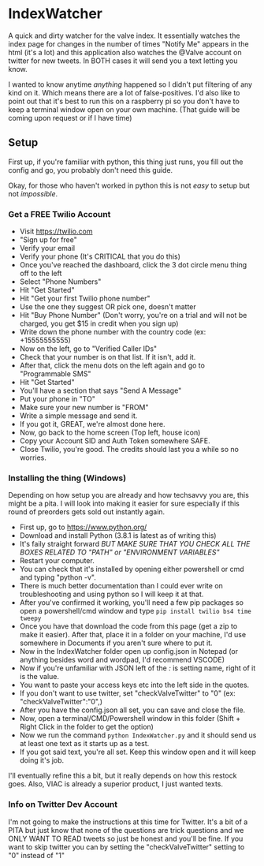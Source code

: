 # IndexWatcher
A quick and dirty watcher for the valve index. It essentially watches the index page for changes in the number of times "Notify Me" appears in the html (it's a lot) and this application also watches the @Valve account on twitter for new tweets. In BOTH cases it will send you a text letting you know.

I wanted to know anytime _anything_ happened so I didn't put filtering of any kind on it. Which means there are a lot of false-positives. I'd also like to point out that it's best to run this on a raspberry pi so you don't have to keep a terminal window open on your own machine. (That guide will be coming upon request or if I have time)

## Setup 
First up, if you're familiar with python, this thing just runs, you fill out the config and go, you probably don't need this guide.

Okay, for those who haven't worked in python this is not _easy_ to setup but not *impossible*.

### Get a FREE Twilio Account
- Visit https://twilio.com
- "Sign up for free"
- Verify your email
- Verify your phone (It's CRITICAL that you do this)
- Once you've reached the dashboard, click the 3 dot circle menu thing off to the left
- Select "Phone Numbers" 
- Hit "Get Started" 
- Hit "Get your first Twilio phone number"
- Use the one they suggest OR pick one, doesn't matter
- Hit "Buy Phone Number" (Don't worry, you're on a trial and will not be charged, you get $15 in credit when you sign up)
- Write down the phone number with the country code (ex: +15555555555)
- Now on the left, go to "Verified Caller IDs" 
- Check that your number is on that list. If it isn't, add it.
- After that, click the menu dots on the left again and go to "Programmable SMS"
- Hit "Get Started" 
- You'll have a section that says "Send A Message" 
- Put your phone in "TO"
- Make sure your new number is "FROM" 
- Write a simple message and send it.
- If you got it, GREAT, we're almost done here.
- Now, go back to the home screen (Top left, house icon)
- Copy your Account SID and Auth Token somewhere SAFE. 
- Close Twilio, you're good. The credits should last you a while so no worries.


### Installing the thing (Windows)
Depending on how setup you are already and how techsavvy you are, this might be a pita. I will look into making it easier for sure especially if this round of preorders gets sold out instantly again. 

- First up, go to https://www.python.org/
- Download and install Python (3.8.1 is latest as of writing this)
- It's faily straight forward *BUT MAKE SURE THAT YOU CHECK ALL THE BOXES RELATED TO "PATH" or "ENVIRONMENT VARIABLES"*
- Restart your computer.
- You can check that it's installed by opening either powershell or cmd and typing "python -v". 
- There is much better documentation than I could ever write on troubleshooting and using python so I will keep it at that.
- After you've confirmed it working, you'll need a few pip packages so open a powershell/cmd window and type `pip install twilio bs4 time tweepy`
- Once you have that download the code from this page (get a zip to make it easier). After that, place it in a folder on your machine, I'd use somewhere in Documents if you aren't sure where to put it. 
- Now in the IndexWatcher folder open up config.json in Notepad (or anything besides word and wordpad, I'd recommend VSCODE)
- Now if you're unfamiliar with JSON left of the _:_ is setting name, right of it is the value. 
- You want to paste your access keys etc into the left side in the quotes. 
- If you don't want to use twitter, set "checkValveTwitter" to "0" (ex: "checkValveTwitter":"0",)
- After you have the config.json all set, you can save and close the file.
- Now, open a terminal/CMD/Powershell window in this folder (Shift + Right Click in the folder to get the option)
- Now we run the command `python IndexWatcher.py` and it should send us at least one text as it starts up as a test. 
- If you got said text, you're all set. Keep this window open and it will keep doing it's job. 

I'll eventually refine this a bit, but it really depends on how this restock goes. Also, VIAC is already a superior product, I just wanted texts. 


### Info on Twitter Dev Account
I'm not going to make the instructions at this time for Twitter. It's a bit of a PITA but just know that none of the questions are trick questions and we ONLY WANT TO READ tweets so just be honest and you'll be fine. If you want to skip twitter you can by setting the "checkValveTwitter" setting to "0" instead of "1"

